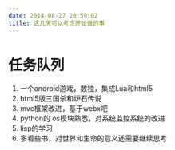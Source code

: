 ```yaml
---
date: 2014-08-27 20:59:02
title: 这几天可以考虑开始做的事
---
```



# 任务队列
1. 一个android游戏，数独，集成Lua和html5
2. html5版三国杀和炉石传说
3. mvc框架改进，基于webx吧
4. python的 os模块熟悉，对系统监控系统的改进
5. lisp的学习
6. 多看些书，对世界和生命的意义还需要继续思考